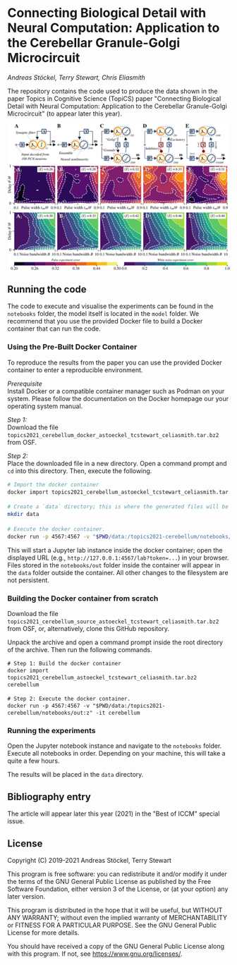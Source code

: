 # Connecting Biological Detail with Neural Computation: Application to the Cerebellar Granule-Golgi Microcircuit

*Andreas Stöckel, Terry Stewart, Chris Eliasmith*

The repository contains the code used to produce the data shown in the paper Topics in Cognitive Science (TopiCS) paper "Connecting Biological Detail with Neural Computation: Application to the Cerebellar Granule-Golgi Microcircuit" (to appear later this year).

![Header image showing some diagrams from the Paper](images/header.jpg)

## Running the code

The code to execute and visualise the experiments can be found in the `notebooks` folder, the model itself is located in the `model` folder.
We recommend that you use the provided Docker file to build a Docker container that can run the code.


### Using the Pre-Built Docker Container

To reproduce the results from the paper you can use the provided Docker container to enter a reproducible environment.

*Prerequisite*  
Install Docker or a compatible container manager such as Podman on your system. Please follow the documentation on the Docker homepage our your operating system manual.

*Step 1:*  
Download the file `topics2021_cerebellum_docker_astoeckel_tcstewart_celiasmith.tar.bz2` from OSF.

*Step 2:*  
Place the downloaded file in a new directory. Open a command prompt and `cd` into this directory. Then, execute the following.
```sh
# Import the docker container
docker import topics2021_cerebellum_astoeckel_tcstewart_celiasmith.tar.bz2 cerebellum

# Create a `data` directory; this is where the generated files will be stored.
mkdir data

# Execute the docker container.
docker run -p 4567:4567 -v "$PWD/data:/topics2021-cerebellum/notebooks/out:z" -it cerebellum /topics2021-cerebellum/run.sh
```
This will start a Jupyter lab instance inside the docker container; open the displayed URL (e.g., `http://127.0.0.1:4567/lab?token=...`) in your browser.
Files stored in the `notebooks/out` folder inside the container will appear in the `data` folder outside the container.
All other changes to the filesystem are not persistent.


### Building the Docker container from scratch

Download the file `topics2021_cerebellum_source_astoeckel_tcstewart_celiasmith.tar.bz2` from OSF, or, alternatively, clone this GitHub repository.

Unpack the archive and open a command prompt inside the root directory of the archive. Then run the following commands.
```
# Step 1: Build the docker container
docker import topics2021_cerebellum_astoeckel_tcstewart_celiasmith.tar.bz2 cerebellum

# Step 2: Execute the docker container.
docker run -p 4567:4567 -v "$PWD/data:/topics2021-cerebellum/notebooks/out:z" -it cerebellum
```


### Running the experiments

Open the Jupyter notebook instance and navigate to the `notebooks` folder.
Execute all notebooks in order. Depending on your machine, this will take a quite a few hours.

The results will be placed in the `data` directory.

## Bibliography entry

The article will appear later this year (2021) in the "Best of ICCM" special issue.

## License

Copyright (C) 2019-2021  Andreas Stöckel, Terry Stewart

This program is free software: you can redistribute it and/or modify
it under the terms of the GNU General Public License as published by
the Free Software Foundation, either version 3 of the License, or
(at your option) any later version.

This program is distributed in the hope that it will be useful,
but WITHOUT ANY WARRANTY; without even the implied warranty of
MERCHANTABILITY or FITNESS FOR A PARTICULAR PURPOSE.  See the
GNU General Public License for more details.

You should have received a copy of the GNU General Public License
along with this program.  If not, see <https://www.gnu.org/licenses/>.
